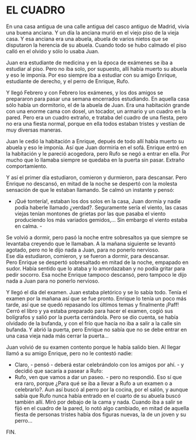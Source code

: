 # EL CUADRO

En una casa antigua de una calle antigua del casco antiguo de Madrid,
vivía una buena anciana. Y un día la anciana murió en el viejo piso de
la vieja casa. Y esa anciana era una abuela, abuela de varios nietos
que se disputaron la herencia de su abuela. Cuando todo se hubo calmado
el piso calló en el olvido y sólo lo usaba Juan.

Juan era estudiante de medicina y en la época de exámenes se iba a
estudiar al piso. Pero no iba solo, por supuesto, allí había muerto su
abuela y eso le imponía. Por eso siempre iba a estudiar con su amigo
Enrique, estudiante de derecho, y el perro de Enrique, Rufo.

Y llegó Febrero y con Febrero los exámenes, y los dos amigos se
prepararon para pasar una semana encerrados estudiando. En aquella casa
sólo había un dormitorio, el de la abuela de Juan. Era una habitación
grande con una enorme cama con dosel, un tocador, un armario y un
cuadro en la pared. Pero era un cuadro extraño, e trataba del cuadro de
una fiesta, pero no era una fiesta normal, porque en ella todos estaban
tristes y vestían de muy diversas maneras.

Juan le cedió la habitación a Enrique, depués de todo allí había muerto
su abuela y eso le imponía. Así que Juan dormiría en el sofá. Enrique
entró en la habitación y le pareció acogedora, pero Rufo se negó a
entrar en ella. Por mucho que lo llamaba siempre se quedaba en la
puerta sin pasar. Extraño comportamiento.

Y así el primer día estudiaron, comieron y durmieron, para descansar.
Pero Enrique no descansó, en mitad de la noche se despertó con la
molesta sensación de que le estaban llamando. Se calmó un instante y
pensó:  
- ¡Qué tontería!, estaban los dos solos en la casa, Juan dormía y nadie
podía haberle llamado ¿verdad?. Seguramente sería el viento, las casas
viejas tenían montones de grietas por las que pasaba el viento
produciendo los más variados gemidos,... Sin embargo el viento estaba
en calma. -

Se volvió a dormir, pero pasó la noche entre sobresaltos ya que siempre
se levantaba creyendo que le llamaban. A la mañana siguiente se levantó
agotado, pero no le dijo nada a Juan, para no ponerlo nervioso.  
Ese día estudiaron, comieron, y se fueron a dormir, para descansar.  
Pero Enrique se despertó sobresaltado en mitad de la noche, empapado en
sudor. Había sentido que lo ataba y lo amordazaban y no podía gritar
para pedir socorro. Esa noche Enrique tampoco descansó, pero tampoco le
dijo nada a Juan para no ponerlo nervioso.

Y llegó el día del examen. Juan estaba pletórico y se lo sabía todo.
Tenía el examen por la mañana así que se fue pronto. Enrique lo tenía
un poco más tarde, así que se quedó repasando los últimos temas y
finalmente ¡Paff! Cerró el libro y ya estaba preparado para hacer el
examen, cogió sus bolígrafos y salió por la puerta cerrándola. Pero se
dio cuenta, se había olvidado de la bufanda, y con el frío que hacía no
iba a salir a la calle sin bufanda. Y abrió la puerta, pero Enrique no
sabía que no se debe entrar en una casa vieja nada más cerrar la
puerta...

Juan volvió de su examen contento porque le había salido bien. Al
llegar llamó a su amigo Enrique, pero no le contestó nadie:  
- Claro, - pensó - deberá estar celebrándolo con los amigos por ahí. -
y decidió que sacaría a pasear a Rufo:  
- Rufo, ven que vamos a dar un paseo. - pero no respondió. Eso sí que
era raro, porque ¿Para qué se iba a llevar a Rufo a un examen o a
celebrarlo?. Aun así buscó al perro por la cocina, por el salón, y
aunque sabía que Rufo nunca había entrado en el cuarto de su abuela
buscó también allí. Miró por debajo de la cama y nada. Cuando iba a
salir se fijó en el cuadro de la pared, lo notó algo cambiado, en mitad
de aquella fiesta de personas tristes había dos figuras nuevas, la de
un joven y su perro...

FIN.